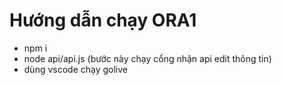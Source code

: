 # Hướng dẫn chạy ORA1
- npm i
- node api/api.js (bước này chạy cổng nhận api edit thông tin)
- dùng vscode chạy golive